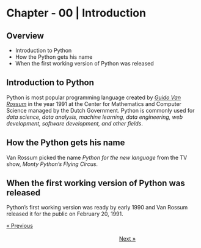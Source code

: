 # Chapter - 00 | Introduction
## Overview

- Introduction to Python 
- How the Python gets his name 
- When the first working version of Python was released 

## Introduction to Python

Python is most popular programming language created by *[Guido Van Rossum](<https://en.wikipedia.org/wiki/Guido_van_Rossum>)* in the year 1991 at the Center for Mathematics and Computer Science managed by the Dutch Government. Python is commonly used for *data science, data analysis, machine learning, data engineering, web development, software development, and other fields*. 

## How the Python gets his name

Van Rossum picked the name *Python for the new language* from the TV show, *Monty Python’s Flying Circus*.

## When the first working version of Python was released

Python’s first working version was ready by early 1990 and Van Rossum released it for the public on February 20, 1991.

[&laquo; Previous](</>)
&nbsp;&nbsp;&nbsp;&nbsp;&nbsp;&nbsp;&nbsp;&nbsp;&nbsp;&nbsp;&nbsp;&nbsp;&nbsp;&nbsp;&nbsp;&nbsp;&nbsp;&nbsp;&nbsp;&nbsp;&nbsp;&nbsp;&nbsp;&nbsp;&nbsp;&nbsp;&nbsp;&nbsp;&nbsp;&nbsp;&nbsp;&nbsp;&nbsp;&nbsp;&nbsp;&nbsp;&nbsp;&nbsp;&nbsp;&nbsp;&nbsp;&nbsp;&nbsp;&nbsp;&nbsp;&nbsp;&nbsp;&nbsp;&nbsp;&nbsp;&nbsp;&nbsp;&nbsp;&nbsp;&nbsp;&nbsp;&nbsp;&nbsp;&nbsp;&nbsp;&nbsp;&nbsp;&nbsp;&nbsp;&nbsp;&nbsp;&nbsp;&nbsp;&nbsp;&nbsp;&nbsp;&nbsp;&nbsp;&nbsp;&nbsp;&nbsp;&nbsp;&nbsp;&nbsp;&nbsp;&nbsp;&nbsp;&nbsp;&nbsp;&nbsp;&nbsp;&nbsp;&nbsp;&nbsp;&nbsp;&nbsp;&nbsp;&nbsp;&nbsp;&nbsp;&nbsp;&nbsp;&nbsp;&nbsp;&nbsp;&nbsp;&nbsp;&nbsp;&nbsp;&nbsp;&nbsp;&nbsp;&nbsp;&nbsp;&nbsp;&nbsp;&nbsp;&nbsp;&nbsp;&nbsp;&nbsp;&nbsp;&nbsp;&nbsp;&nbsp;&nbsp;&nbsp;&nbsp;&nbsp;&nbsp;&nbsp;&nbsp;&nbsp;&nbsp;&nbsp;&nbsp;&nbsp;&nbsp;&nbsp;&nbsp;&nbsp;&nbsp;&nbsp;&nbsp;&nbsp;&nbsp;&nbsp;&nbsp;&nbsp;&nbsp;&nbsp;&nbsp;&nbsp;&nbsp;&nbsp;&nbsp;&nbsp;&nbsp;&nbsp;&nbsp;&nbsp;&nbsp;&nbsp;&nbsp;&nbsp;&nbsp;&nbsp;&nbsp;&nbsp;&nbsp;&nbsp;&nbsp;&nbsp;&nbsp;&nbsp;&nbsp;&nbsp;&nbsp;&nbsp;&nbsp;&nbsp;&nbsp;&nbsp;&nbsp;&nbsp;&nbsp;&nbsp;&nbsp;&nbsp;&nbsp;&nbsp;&nbsp;&nbsp;&nbsp;&nbsp;&nbsp;&nbsp;&nbsp;&nbsp;&nbsp;&nbsp;&nbsp;&nbsp;&nbsp;&nbsp;&nbsp;&nbsp;
[Next &raquo;](</Web Development/Back-End Development/Python/Chapter - 01 Get Started/>)